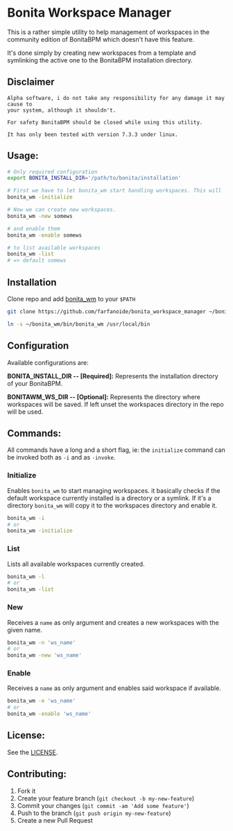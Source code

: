 Bonita Workspace Manager
========================

This is a rather simple utility to help management of workspaces in the
community edition of BonitaBPM which doesn't have this feature.

It's done simply by creating new workspaces from a template and symlinking the
active one to the BonitaBPM  installation directory.


Disclaimer
----------

```
Alpha software, i do not take any responsibility for any damage it may cause to
your system, although it shouldn't.

For safety BonitaBPM should be closed while using this utility.

It has only been tested with version 7.3.3 under linux.
```

Usage:
------

```bash
# Only required configuration
export BONITA_INSTALL_DIR='/path/to/bonita/installation'

# First we have to let bonita_wm start handling workspaces. This will
bonita_wm -initialize

# Now we can create new workspaces.
bonita_wm -new somews

# and enable them
bonita_wm -enable somews

# to list available workspaces
bonita_wm -list
# => default somews
```

Installation
------------

Clone repo and add [bonita_wm](./bin/bonita_wm) to your `$PATH`

```bash
git clone https://github.com/farfanoide/bonita_workspace_manager ~/bonita_wm

ln -s ~/bonita_wm/bin/bonita_wm /usr/local/bin
```


Configuration
-------------

Available configurations are:

**BONITA_INSTALL_DIR -- [Required]:** Represents the installation directory of your
BonitaBPM.

**BONITAWM_WS_DIR    -- [Optional]:** Represents the directory where workspaces will
be saved. If left unset the workspaces directory in the repo will be used.

Commands:
---------

All commands have a long and a short flag, ie: the `initialize` command can
be invoked both as `-i` and as `-invoke`.

### Initialize

Enables `bonita_wm` to start managing workspaces. it basically checks if the
default workspace currently installed is a directory or a symlink. If it's a
directory `bonita_wm` will copy it to the workspaces directory and enable it.

```bash
bonita_wm -i
# or
bonita_wm -initialize
```

### List

Lists all available workspaces currently created.

```bash
bonita_wm -l
# or
bonita_wm -list
```

### New

Receives a `name` as only argument and creates a new workspaces with the given
name.

```bash
bonita_wm -n 'ws_name'
# or
bonita_wm -new 'ws_name'
```

### Enable

Receives a `name` as only argument and enables said workspace if available.

```bash
bonita_wm -e 'ws_name'
# or
bonita_wm -enable 'ws_name'
```

License:
--------

See the [LICENSE](LICENSE).

Contributing:
-------------

1. Fork it
2. Create your feature branch (`git checkout -b my-new-feature`)
3. Commit your changes (`git commit -am 'Add some feature'`)
4. Push to the branch (`git push origin my-new-feature`)
5. Create a new Pull Request
